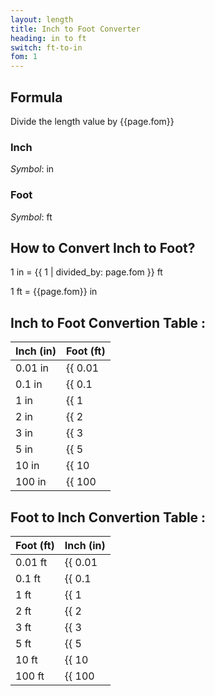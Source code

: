 ```yaml
---
layout: length
title: Inch to Foot Converter
heading: in to ft
switch: ft-to-in
fom: 1
---
```


## Formula
Divide the length value by {{page.fom}}

### Inch
*Symbol*: in

### Foot
*Symbol*: ft

## How to Convert Inch to Foot?
1 in = {{ 1 | divided_by: page.fom }} ft

1 ft = {{page.fom}} in

## Inch to Foot Convertion Table :

| Inch (in) | Foot (ft) |
| ---- | ---- |
| 0.01 in | {{ 0.01 | divided_by: page.fom | round: 5 }} ft |
| 0.1 in | {{ 0.1 | divided_by: page.fom | round: 5 }} ft |
| 1 in | {{ 1 | divided_by: page.fom | round: 5 }} ft |
| 2 in | {{ 2 | divided_by: page.fom | round: 5 }} ft |
| 3 in | {{ 3 | divided_by: page.fom | round: 5 }} ft |
| 5 in | {{ 5 | divided_by: page.fom | round: 5 }} ft |
| 10 in | {{ 10 | divided_by: page.fom | round: 5 }} ft |
| 100 in | {{ 100 | divided_by: page.fom | round: 5 }} ft |

## Foot to Inch Convertion Table :

| Foot (ft) | Inch (in) |
| ---- | ---- |
| 0.01 ft | {{ 0.01 | times: page.fom | round: 5 }} in |
| 0.1 ft | {{ 0.1 | times: page.fom | round: 5 }} in |
| 1 ft | {{ 1 | times: page.fom | round: 5 }} in |
| 2 ft | {{ 2 | times: page.fom | round: 5 }} in |
| 3 ft | {{ 3 | times: page.fom | round: 5 }} in |
| 5 ft | {{ 5 | times: page.fom | round: 5 }} in |
| 10 ft | {{ 10 | times: page.fom | round: 5 }} in |
| 100 ft | {{ 100 | times: page.fom | round: 5 }} in |

<script>
selectInput[4].selected = true
selectOutput[5].selected = true
</script>
